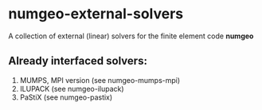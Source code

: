 # numgeo-external-solvers
A collection of external (linear) solvers for the finite element code **numgeo**

## Already interfaced solvers:

1. MUMPS, MPI version (see numgeo-mumps-mpi)
2. ILUPACK (see numgeo-ilupack)
3. PaStiX (see numgeo-pastix)
